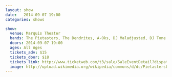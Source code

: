 ```yaml
---
layout: show
date:   2014-09-07 19:00
categories: shows

show:
  venue: Marquis Theater
  bands: The Pietasters, The Dendrites, A-Oks, DJ Maladjusted, DJ Tone
  doors: 2014-09-07 19:00
  ages: All Ages
  tickets_adv: $15
  tickets_door: $18
  tickets_link: http://www.ticketweb.com/t3/sale/SaleEventDetail?dispatch=loadSelectionData&eventId=5049215&pl=marquis
  image: http://upload.wikimedia.org/wikipedia/commons/d/dc/PietastersLive.jpg
---
```

